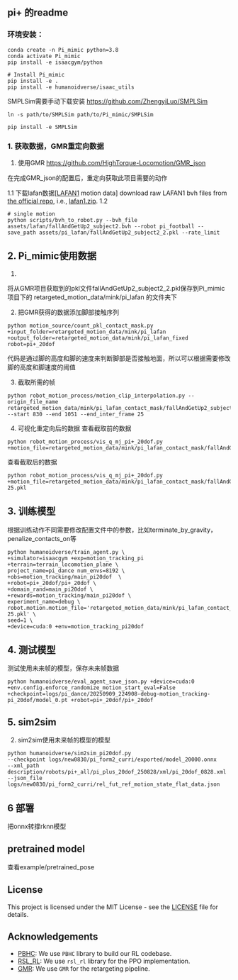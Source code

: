 

## pi+ 的readme

### 环境安装：

``` # Assuming pwd: /Pi_mimic
conda create -n Pi_mimic python=3.8
conda activate Pi_mimic
pip install -e isaacgym/python

# Install Pi_mimic
pip install -e .
pip install -e humanoidverse/isaac_utils

```
SMPLSim需要手动下载安装 
https://github.com/ZhengyiLuo/SMPLSim
``` 
ln -s path/to/SMPLSim path/to/Pi_mimic/SMPLSim
```
```
pip install -e SMPLSim
```




### 1. 获取数据，GMR重定向数据
1. 使用GMR
https://github.com/HighTorque-Locomotion/GMR_json

在完成GMR_json的配置后，重定向获取此项目需要的动作
  
  1.1 下载lafan数据[[LAFAN1](https://github.com/ubisoft/ubisoft-laforge-animation-dataset) motion data] download raw LAFAN1 bvh files from [the official repo](https://github.com/ubisoft/ubisoft-laforge-animation-dataset), i.e., [lafan1.zip](https://github.com/ubisoft/ubisoft-laforge-animation-dataset/blob/master/lafan1/lafan1.zip).
  1.2 
  ``` 
  # single motion
python scripts/bvh_to_robot.py --bvh_file assets/lafan/fallAndGetUp2_subject2.bvh --robot pi_football --save_path assets/pi_lafan/fallAndGetUp2_subject2_2.pkl --rate_limit
  ``` 
    


## 2. Pi_mimic使用数据
1. 
将从GMR项目获取到的pkl文件fallAndGetUp2_subject2_2.pkl保存到Pi_mimic项目下的 retargeted_motion_data/mink/pi_lafan 的文件夹下

2. 把GMR获得的数据添加脚部接触序列

``` 
python motion_source/count_pkl_contact_mask.py +input_folder=retargeted_motion_data/mink/pi_lafan +output_folder=retargeted_motion_data/mink/pi_lafan_fixed robot=pi+_20dof
```
代码是通过脚的高度和脚的速度来判断脚部是否接触地面，所以可以根据需要修改脚的高度和脚速度的阈值

3. 截取所需的帧

``` 
python robot_motion_process/motion_clip_interpolation.py --origin_file_name retargeted_motion_data/mink/pi_lafan_contact_mask/fallAndGetUp2_subject2_cont_mask_fixed.pkl --start 830 --end 1051 --end_inter_frame 25
```

4. 可视化重定向后的数据
查看截取前的数据

``` 
python robot_motion_process/vis_q_mj_pi+_20dof.py +motion_file=retargeted_motion_data/mink/pi_lafan_contact_mask/fallAndGetUp2_subject2_cont_mask_fixed.pkl
```
查看截取后的数据
```
python robot_motion_process/vis_q_mj_pi+_20dof.py +motion_file=retargeted_motion_data/mink/pi_lafan_contact_mask/fallAndGetUp2_subject2_cont_mask_fixed_inter1_E1051-25.pkl
```





## 3. 训练模型

根据训练动作不同需要修改配置文件中的参数，比如terminate_by_gravity，penalize_contacts_on等



``` 
python humanoidverse/train_agent.py \
+simulator=isaacgym +exp=motion_tracking_pi +terrain=terrain_locomotion_plane \
project_name=pi_dance num_envs=8192 \
+obs=motion_tracking/main_pi20dof  \
+robot=pi+_20dof/pi+_20dof \
+domain_rand=main_pi20dof \
+rewards=motion_tracking/main_pi20dof \
experiment_name=debug \
robot.motion.motion_file='retargeted_motion_data/mink/pi_lafan_contact_mask/fallAndGetUp2_subject2_cont_mask_fixed_inter1_E1051-25.pkl' \
seed=1 \
+device=cuda:0 +env=motion_tracking_pi20dof

```

## 4. 测试模型

测试使用未来帧的模型，保存未来帧数据

``` 
python humanoidverse/eval_agent_save_json.py +device=cuda:0 +env.config.enforce_randomize_motion_start_eval=False +checkpoint=logs/pi_dance/20250909_224908-debug-motion_tracking-pi_20dof/model_0.pt +robot=pi+_20dof/pi+_20dof
```



## 5. sim2sim


2. sim2sim使用未来帧的模型的模型
```
python humanoidverse/sim2sim_pi20dof.py
--checkpoint logs/new0830/pi_form2_curri/exported/model_20000.onnx
--xml_path description/robots/pi+_all/pi_plus_20dof_250828/xml/pi_20dof_0828.xml
--json_file logs/new0830/pi_form2_curri/rel_fut_ref_motion_state_flat_data.json

```

## 6 部署
把onnx转撑rknn模型

## pretrained model
查看example/pretrained_pose

## License

This project is licensed under the MIT License - see the [LICENSE](LICENSE) file for details.

## Acknowledgements
- [PBHC](https://github.com/TeleHuman/PBHC#): We use `PBHC` library to build our RL codebase.
- [RSL_RL](https://github.com/leggedrobotics/rsl_rl): We use `rsl_rl` library for the PPO implementation.
- [GMR](https://github.com/YanjieZe/GMR): We use `GMR` for the retargeting pipeline.

